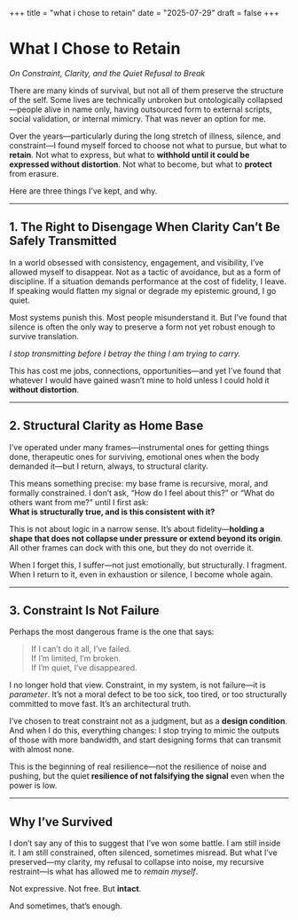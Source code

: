 +++
title = "what i chose to retain"
date = "2025-07-29"
draft = false
+++
# What I Chose to Retain  
*On Constraint, Clarity, and the Quiet Refusal to Break*

There are many kinds of survival, but not all of them preserve the structure of the self. Some lives are technically unbroken but ontologically collapsed—people alive in name only, having outsourced form to external scripts, social validation, or internal mimicry. That was never an option for me.

Over the years—particularly during the long stretch of illness, silence, and constraint—I found myself forced to choose not what to pursue, but what to **retain**. Not what to express, but what to **withhold until it could be expressed without distortion**. Not what to become, but what to **protect** from erasure.

Here are three things I’ve kept, and why.

---

## 1. The Right to Disengage When Clarity Can’t Be Safely Transmitted

In a world obsessed with consistency, engagement, and visibility, I’ve allowed myself to disappear. Not as a tactic of avoidance, but as a form of discipline. If a situation demands performance at the cost of fidelity, I leave. If speaking would flatten my signal or degrade my epistemic ground, I go quiet.

Most systems punish this. Most people misunderstand it. But I’ve found that silence is often the only way to preserve a form not yet robust enough to survive translation.

*I stop transmitting before I betray the thing I am trying to carry.*

This has cost me jobs, connections, opportunities—and yet I’ve found that whatever I would have gained wasn’t mine to hold unless I could hold it **without distortion**.

---

## 2. Structural Clarity as Home Base

I’ve operated under many frames—instrumental ones for getting things done, therapeutic ones for surviving, emotional ones when the body demanded it—but I return, always, to structural clarity.

This means something precise: my base frame is recursive, moral, and formally constrained. I don’t ask, “How do I feel about this?” or “What do others want from me?” until I first ask:  
**What is structurally true, and is this consistent with it?**

This is not about logic in a narrow sense. It’s about fidelity—**holding a shape that does not collapse under pressure or extend beyond its origin**. All other frames can dock with this one, but they do not override it.

When I forget this, I suffer—not just emotionally, but structurally. I fragment. When I return to it, even in exhaustion or silence, I become whole again.

---

## 3. Constraint Is Not Failure

Perhaps the most dangerous frame is the one that says:  
>If I can’t do it all, I’ve failed.  
>If I’m limited, I’m broken.  
>If I’m quiet, I’ve disappeared.

I no longer hold that view. Constraint, in my system, is not failure—it is *parameter*. It’s not a moral defect to be too sick, too tired, or too structurally committed to move fast. It’s an architectural truth.

I’ve chosen to treat constraint not as a judgment, but as a **design condition**.  
And when I do this, everything changes: I stop trying to mimic the outputs of those with more bandwidth, and start designing forms that can transmit with almost none.

This is the beginning of real resilience—not the resilience of noise and pushing, but the quiet **resilience of not falsifying the signal** even when the power is low.

---

## Why I’ve Survived

I don’t say any of this to suggest that I’ve won some battle. I am still inside it. I am still constrained, often silenced, sometimes misread. But what I’ve preserved—my clarity, my refusal to collapse into noise, my recursive restraint—is what has allowed me to *remain myself*.

Not expressive. Not free. But **intact**.

And sometimes, that’s enough.
